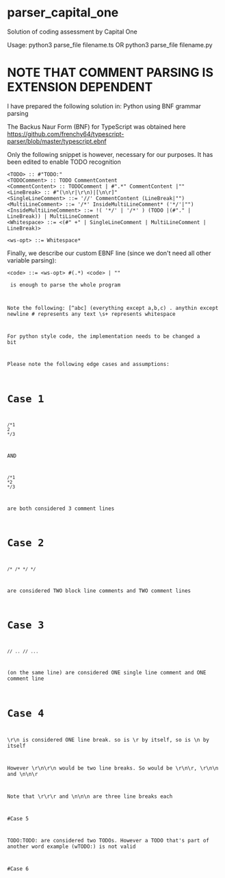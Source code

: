 # parser_capital_one
Solution of coding assessment by Capital One

Usage:
python3 parse_file filename.ts
OR
python3 parse_file filename.py

# NOTE THAT COMMENT PARSING IS EXTENSION DEPENDENT

I have prepared the following solution in:
Python using BNF grammar parsing

The Backus Naur Form (BNF) for TypeScript was obtained here
https://github.com/frenchy64/typescript-parser/blob/master/typescript.ebnf


Only the following snippet is however, necessary for our purposes. It has been edited to enable TODO recognition

```
<TODO> :: #"TODO:"
<TODOComment> :: TODO CommentContent
<CommentContent> :: TODOComment | #".*" CommentContent |""
<LineBreak> :: #"(\n\r|\r\n)|[\n\r]"
<SingleLineComment> ::= '//' CommentContent (LineBreak|"")
<MultiLineComment> ::= '/*' InsideMultiLineComment* ('*/'|"")
<InsideMultiLineComment> ::= !( '*/' | '/*' ) (TODO |(#"." | LineBreak)) | MultiLineComment
<Whitespace> ::= <(#" +" | SingleLineComment | MultiLineComment | LineBreak)>

<ws-opt> ::= Whitespace*
```
Finally, we describe our custom EBNF line (since we don't need all other variable parsing):
```
<code> ::= <ws-opt> #(.*) <code> | ""
```
<code> is enough to parse the whole program

Note the following:
[^abc] (everything except a,b,c)
. anythin except newline
&#35; represents any text
\s+ represents whitespace


For python style code, the implementation needs to be changed a bit


Please note the following edge cases and assumptions:

# Case 1
```
/*1
2
*/3
```

AND

```
/*1
*2
*/3
```
are both considered 3 comment lines

# Case 2
```
/* /* */ */
```
are considered TWO block line comments and TWO comment lines

# Case 3
```
// .. // ... 
```
(on the same line) are considered ONE single line comment and ONE comment line

# Case 4

\r\n is considered ONE line break. so is \r by itself, so is \n by itself

However \r\n\r\n would be two line breaks. So would be \r\n\r, \r\n\n and \n\n\r

Note that \r\r\r and \n\n\n are three line breaks each

#Case 5

TODO:TODO: are considered two TODOs. However a TODO that's part of another word example (wTODO:) is not valid

#Case 6
